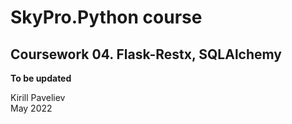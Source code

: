 # SkyPro.Python course
## Coursework 04. Flask-Restx, SQLAlchemy

**To be updated**


Kirill Paveliev\
May 2022
